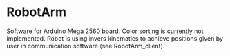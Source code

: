 # RobotArm
Software for Arduino Mega 2560 board. Color sorting is currently not implemented. Robot is using invers kinematics to achieve positions given by user in communication software (see RobotArm_client).
